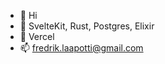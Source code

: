 - 👋 Hi
- 👀 SvelteKit, Rust, Postgres, Elixir
- 🌱 Vercel
- 📫 fredrik.laapotti@gmail.com

<!---
fredriklaapotti/fredriklaapotti is a ✨ special ✨ repository because its `README.md` (this file) appears on your GitHub profile.
You can click the Preview link to take a look at your changes.
--->
